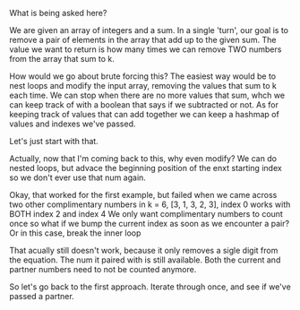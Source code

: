 What is being asked here?

We are given an array of integers and a sum.
In a single 'turn', our goal is to remove a pair of elements in the array that add up to the given sum.
The value we want to return is how many times we can remove TWO numbers from the array that sum to k.

How would we go about brute forcing this?
The easiest way would be to nest loops and modify the input array, removing the values that sum to k each time.
We can stop when there are no more values that sum, whch we can keep track of with a boolean that says if we subtracted or not.
As for keeping track of values that can add together we can keep a hashmap of values and indexes we've passed.

Let's just start with that.

Actually, now that I'm coming back to this, why even modify?
We can do nested loops, but advace the beginning position of the enxt starting index so we don't ever use that num again.

Okay, that worked for the first example, but failed when we came across two other complimentary numbers
in k = 6, [3, 1, 3, 2, 3],
index 0 works with BOTH index 2 and index 4
We only want complimentary numbers to count once
so what if we bump the current index as soon as we encounter a pair?
Or in this case, break the inner loop

That acually still doesn't work, because it only removes a sigle digit from the equation. The num it paired with is still available.
Both the current and partner numbers need to not be counted anymore.

So let's go back to the first approach.
Iterate through once, and see if we've passed a partner.